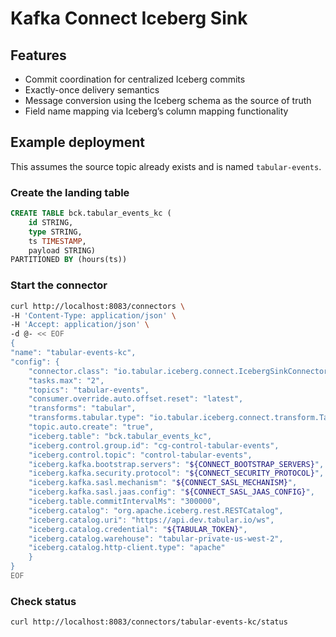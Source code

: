 # Kafka Connect Iceberg Sink

## Features
* Commit coordination for centralized Iceberg commits
* Exactly-once delivery semantics
* Message conversion using the Iceberg schema as the source of truth
* Field name mapping via Iceberg’s column mapping functionality

## Example deployment

This assumes the source topic already exists and is named `tabular-events`.

### Create the landing table
```sql
CREATE TABLE bck.tabular_events_kc (
    id STRING,
    type STRING,
    ts TIMESTAMP,
    payload STRING)
PARTITIONED BY (hours(ts))
```
### Start the connector
```bash
curl http://localhost:8083/connectors \
-H 'Content-Type: application/json' \
-H 'Accept: application/json' \
-d @- << EOF
{
"name": "tabular-events-kc",
"config": {
    "connector.class": "io.tabular.iceberg.connect.IcebergSinkConnector",
    "tasks.max": "2",
    "topics": "tabular-events",
    "consumer.override.auto.offset.reset": "latest",
    "transforms": "tabular",
    "transforms.tabular.type": "io.tabular.iceberg.connect.transform.TabularEventTransform",
    "topic.auto.create": "true",
    "iceberg.table": "bck.tabular_events_kc",
    "iceberg.control.group.id": "cg-control-tabular-events",
    "iceberg.control.topic": "control-tabular-events",
    "iceberg.kafka.bootstrap.servers": "${CONNECT_BOOTSTRAP_SERVERS}",
    "iceberg.kafka.security.protocol": "${CONNECT_SECURITY_PROTOCOL}",
    "iceberg.kafka.sasl.mechanism": "${CONNECT_SASL_MECHANISM}",
    "iceberg.kafka.sasl.jaas.config": "${CONNECT_SASL_JAAS_CONFIG}",
    "iceberg.table.commitIntervalMs": "300000",
    "iceberg.catalog": "org.apache.iceberg.rest.RESTCatalog",
    "iceberg.catalog.uri": "https://api.dev.tabular.io/ws",
    "iceberg.catalog.credential": "${TABULAR_TOKEN}",
    "iceberg.catalog.warehouse": "tabular-private-us-west-2",
    "iceberg.catalog.http-client.type": "apache"
    }
}
EOF
```
### Check status
```bash
curl http://localhost:8083/connectors/tabular-events-kc/status
```
